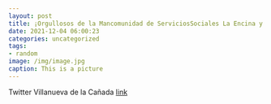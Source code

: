 ```yaml
---
layout: post
title: ¡Orgullosos de la Mancomunidad de ServiciosSociales La Encina y de sus profesionales! ¡Gracias al viceconsejero de PolíticaSoc...
date: 2021-12-04 06:00:23
categories: uncategorized
tags:
- random
image: /img/image.jpg
caption: This is a picture
---
```

Twitter Villanueva de la Cañada [link](https://twitter.com/AytoVDLCanada/status/1466773746195341314)
